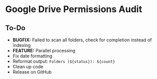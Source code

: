 # Google Drive Permissions Audit

## To-Do

  - **BUGFIX:** Failed to scan all folders, check for completion instead of indexing
  - **FEATURE:** Parallel processing
  - Fix date formatting
  - Reformat output: `Folders (${status}): ${count}`
  - Clean up code
  - Release on GitHub